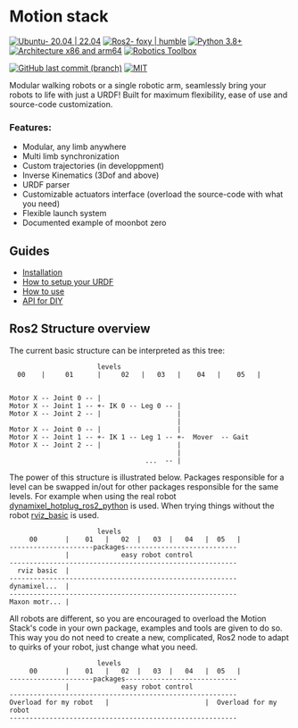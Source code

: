 # Motion stack

[![Ubuntu- 20.04 | 22.04](https://img.shields.io/badge/Ubuntu-%2020.04%20%7C%2022.04%20-%20blue)](https://ubuntu.com/)
[![Ros2- foxy | humble](https://img.shields.io/badge/Ros2-Foxy%20%7C%20Humble-%20blue)](https://github.com/ros2)
[![Python 3.8+](https://img.shields.io/badge/Python-3.8+-%20blue)](https://www.python.org/)
[![Architecture x86 and arm64](https://img.shields.io/badge/Arch-x86_|_arm64-purple)]()
[![Robotics Toolbox](https://img.shields.io/badge/Inverse_Kinematics-Robotics%20Toolbox-%20green)](https://github.com/petercorke/robotics-toolbox-python)

[![GitHub last commit (branch)](https://img.shields.io/github/last-commit/2lian/Moonbot-Motion-Stack/main)]()
[![MIT](https://img.shields.io/badge/License-MIT-gold)](LICENSE)


Modular walking robots or a single robotic arm, seamlessly bring your robots to life with just a URDF! Built for maximum flexibility, ease of use and source-code customization.

### Features:
- Modular, any limb anywhere
- Multi limb synchronization
- Custom trajectories (in developpment)
- Inverse Kinematics (3Dof and above)
- URDF parser
- Customizable actuators interface (overload the source-code with what you need)
- Flexible launch system
- Documented example of moonbot zero

## Guides

* [Installation](/Documentation/installation.md)
* [How to setup your URDF](/Documentation/URDF_use.md)
* [How to use](/Documentation/use.md)
* [API for DIY](Documentation/API_for_DIY.md)

## Ros2 Structure overview

The current basic structure can be interpreted as this tree:
```
                      levels
  00    |     01      |     02   |   03   |    04   |    05   |


Motor X -- Joint 0 -- |
Motor X -- Joint 1 -- +- IK 0 -- Leg 0 -- |
Motor X -- Joint 2 -- |                   |
                                          |
Motor X -- Joint 0 -- |                   |
Motor X -- Joint 1 -- +- IK 1 -- Leg 1 -- +-  Mover  -- Gait
Motor X -- Joint 2 -- |                   |
                                          |
                                  ...  -- |
```

The power of this structure is illustrated below. Packages responsible for a level can be swapped in/out for other packages responsible for the same levels.
For example when using the real robot [dynamixel_hotplug_ros2_python](https://github.com/hubble14567/dynamixel_hotplug_ros2_python) is used. When trying things without the robot [rviz_basic](src/rviz_basic) is used.

```
                      levels
     00       |    01   |   02  |   03  |   04   |  05   |
---------------------packages----------------------------
              |             easy robot control
---------------------------------------------------------
  rviz basic  |
---------------------------------------------------------
dynamixel...  |
---------------------------------------------------------
Maxon motr... |
```

All robots are different, so you are encouraged to overload the Motion Stack's code in your own package, examples and tools are given to do so. This way you do not need to create a new, complicated, Ros2 node to adapt to quirks of your robot, just change what you need.

```
                      levels
     00       |    01   |   02  |   03  |   04   |  05   |
---------------------packages----------------------------
              |             easy robot control
---------------------------------------------------------
Overload for my robot   |                        |  Overload for my robot
---------------------------------------------------------
```
